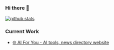 ### Hi there 👋

<!--
**thundernet8/thundernet8** is a ✨ _special_ ✨ repository because its `README.md` (this file) appears on your GitHub profile.

Here are some ideas to get you started:

- 🔭 I’m currently working on ...
- 🌱 I’m currently learning ...
- 👯 I’m looking to collaborate on ...
- 🤔 I’m looking for help with ...
- 💬 Ask me about ...
- 📫 How to reach me: ...
- 😄 Pronouns: ...
- ⚡ Fun fact: ...
-->

[![github stats](https://github-readme-stats.vercel.app/api?username=thundernet8)](https://github.com/anuraghazra/github-readme-stats)

### Current Work
- [🌐 AI For You - AI tools, news directory website](https://aiuuuu.com)
